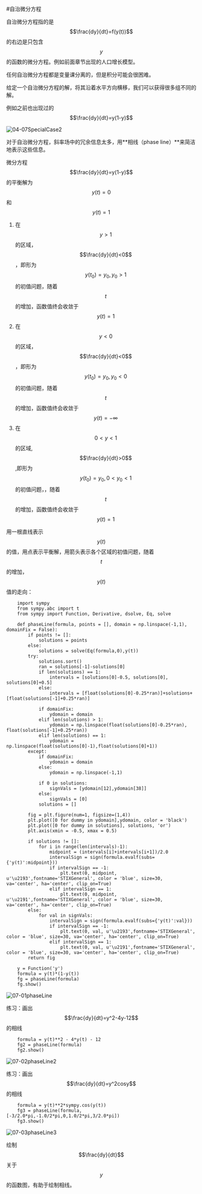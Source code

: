 #自治微分方程

自治微分方程指的是$$\frac{dy}{dt}=f(y(t))$$的右边是只包含$$y$$的函数的微分方程。例如前面章节出现的人口增长模型。    

任何自治微分方程都是变量课分离的，但是积分可能会很困难。    

给定一个自治微分方程的解，将其沿着水平方向横移，我们可以获得很多组不同的解。   

例如之前也出现过的$$\frac{dy}{dt}=y(1-y)$$    

![04-07SpecialCase2](images/04-07SpecialCase2.png)    

对于自治微分方程，斜率场中的冗余信息太多，用**相线（phase line）**来简洁地表示这些信息。  

微分方程$$\frac{dy}{dt}=y(1-y)$$的平衡解为$$y(t)=0$$和$$y(t)=1$$    
1. 在$$y>1$$的区域，$$\frac{dy}{dt}<0$$，即形为$$y(t_0)=y_0, y_0 >1$$的初值问题，随着$$t$$的增加，函数值终会收敛于$$y(t)=1$$    
2. 在$$y<0$$的区域，$$\frac{dy}{dt}<0$$，即形为$$y(t_0)=y_0, y_0 <0$$的初值问题，随着$$t$$的增加，函数值终会收敛于$$y(t)=-\infty$$  
3. 在$$0<y<1$$的区域,$$\frac{dy}{dt}>0$$,即形为$$y(t_0)=y_0, 0<y_0 <1$$的初值问题，，随着$$t$$的增加，函数值终会收敛于$$y(t)=1$$    

用一根直线表示$$y(t)$$的值，用点表示平衡解，用箭头表示各个区域的初值问题，随着$$t$$的增加，$$y(t)$$值的走向：
```
    import sympy
    from sympy.abc import t
    from sympy import Function, Derivative, dsolve, Eq, solve
    
    def phaseLine(formula, points = [], domain = np.linspace(-1,1), domainFix = False):
        if points != []:
            solutions = points
        else:
            solutions = solve(Eq(formula,0),y(t))
        try:
            solutions.sort()
            ran = solutions[-1]-solutions[0]
            if len(solutions) == 1:
                intervals = [solutions[0]-0.5, solutions[0], solutions[0]+0.5]
            else:
                intervals = [float(solutions[0]-0.25*ran)]+solutions+[float(solutions[-1]+0.25*ran)]
    
            if domainFix:
                ydomain = domain
            elif len(solutions) > 1:
                ydomain = np.linspace(float(solutions[0]-0.25*ran), float(solutions[-1]+0.25*ran))
            elif len(solutions) == 1:
                ydomain = np.linspace(float(solutions[0]-1),float(solutions[0]+1))
        except:
            if domainFix:
                ydomain = domain
            else:
                ydomain = np.linspace(-1,1)
    
            if 0 in solutions:
                signVals = [ydomain[12],ydomain[38]]
            else:
                signVals = [0]
            solutions = []
        
        fig = plt.figure(num=1, figsize=(1,4))
        plt.plot([0 for dummy in ydomain],ydomain, color = 'black')
        plt.plot([0 for dummy in solutions], solutions, 'or')
        plt.axis(xmin = -0.5, xmax = 0.5)
    
        if solutions != []:
            for i in range(len(intervals)-1):
                midpoint = (intervals[i]+intervals[i+1])/2.0
                intervalSign = sign(formula.evalf(subs={'y(t)':midpoint}))
                if intervalSign == -1:
                    plt.text(0, midpoint, u'\u2193',fontname='STIXGeneral', color = 'blue', size=30, va='center', ha='center', clip_on=True)
                elif intervalSign == 1:
                    plt.text(0, midpoint, u'\u2191',fontname='STIXGeneral', color = 'blue', size=30, va='center', ha='center', clip_on=True)
        else:
            for val in signVals:
                intervalSign = sign(formula.evalf(subs={'y(t)':val}))
                if intervalSign == -1:
                    plt.text(0, val, u'\u2193',fontname='STIXGeneral', color = 'blue', size=30, va='center', ha='center', clip_on=True)
                elif intervalSign == 1:
                    plt.text(0, val, u'\u2191',fontname='STIXGeneral', color = 'blue', size=30, va='center', ha='center', clip_on=True)
        return fig

    y = Function('y')
    formula = y(t)*(1-y(t))
    fg = phaseLine(formula)
    fg.show()
```
![07-01phaseLine](images/07-01phaseLine.png)

练习：画出$$\frac{dy}{dt}=y^2-4y-12$$的相线  
```
    formula = y(t)**2 - 4*y(t) - 12
    fg2 = phaseLine(formula)
    fg2.show()
```
![07-02phaseLine2](images/07-02phaseLine2.png)   

练习：画出$$\frac{dy}{dt}=y^2cosy$$的相线  

```
    formula = y(t)**2*sympy.cos(y(t))
    fg3 = phaseLine(formula, [-3/2.0*pi,-1.0/2*pi,0,1.0/2*pi,3/2.0*pi])
    fg3.show()
```
![07-03phaseLine3](images/07-03phaseLine3.png)   

绘制$$\frac{dy}{dt}$$关于$$y$$的函数图，有助于绘制相线。   

